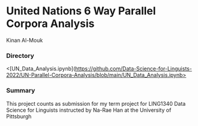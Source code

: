 # United Nations 6 Way Parallel Corpora Analysis 
Kinan Al-Mouk

### Directory 
<[UN_Data_Analysis.ipynb](https://github.com/Data-Science-for-Linguists-2022/UN-Parallel-Corpora-Analysis/blob/main/UN_Data_Analysis.ipynb>

### Summary 
This project counts as submission for my term project for LING1340 Data Science for Linguists instructed by Na-Rae Han at the University of Pittsburgh


  
